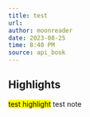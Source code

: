 ```yaml
---
title: test
url: 
author: moonreader
date: 2023-08-25
time: 8:40 PM
source: api_book
---
```

## Highlights
<mark>test highlight</mark>
test note


